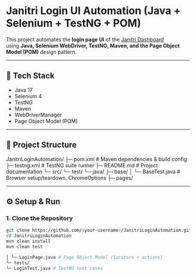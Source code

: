 # Janitri Login UI Automation (Java + Selenium + TestNG + POM)

This project automates the **login page UI** of the [Janitri Dashboard](https://dev-dash.janitri.in/)  
using **Java, Selenium WebDriver, TestNG, Maven, and the Page Object Model (POM)** design pattern.

---

## 🚀 Tech Stack
- Java 17
- Selenium 4
- TestNG
- Maven
- WebDriverManager
- Page Object Model (POM)

---

## 📂 Project Structure

JanitriLoginAutomation/
├─ pom.xml # Maven dependencies & build config
├─ testng.xml # TestNG suite runner
├─ README.md # Project documentation
└─ src/
└─ test/
└─ java/
├─ base/
│ └─ BaseTest.java # Browser setup/teardown, ChromeOptions
├─ pages/


---

## ⚙️ Setup & Run

### 1. Clone the Repository
```bash
git clone https://github.com/<your-username>/JanitriLoginAutomation.git
cd JanitriLoginAutomation
mvn clean install
mvn clean test

│ └─ LoginPage.java # Page Object Model (locators + actions)
└─ tests/
└─ LoginTest.java # TestNG test cases
